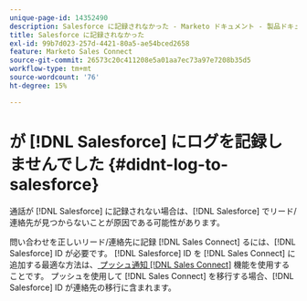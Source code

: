 ```yaml
---
unique-page-id: 14352490
description: Salesforce に記録されなかった - Marketo ドキュメント - 製品ドキュメント
title: Salesforce に記録されなかった
exl-id: 99b7d023-257d-4421-80a5-ae54bced2658
feature: Marketo Sales Connect
source-git-commit: 26573c20c411208e5a01aa7ec73a97e7208b35d5
workflow-type: tm+mt
source-wordcount: '76'
ht-degree: 15%

---
```


# が [!DNL Salesforce] にログを記録しませんでした {#didnt-log-to-salesforce}

通話が [!DNL Salesforce] に記録されない場合は、[!DNL Salesforce] でリード/連絡先が見つからないことが原因である可能性があります。

問い合わせを正しいリード/連絡先に記録 [!DNL Sales Connect] るには、[!DNL Salesforce] ID が必要です。 [!DNL Salesforce] ID を [!DNL Sales Connect] に追加する最適な方法は、[ プッシュ通知  [!DNL Sales Connect]](/help/marketo/product-docs/marketo-sales-connect/crm/salesforce-customization/push-to-sales-connect.md) 機能を使用することです。 プッシュを使用して [!DNL Sales Connect] を移行する場合、[!DNL Salesforce] ID が連絡先の移行に含まれます。
